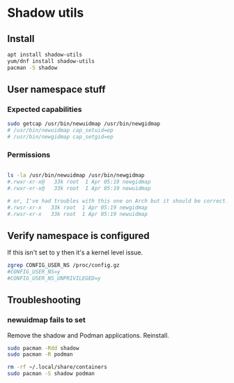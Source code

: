 
# Shadow utils

## Install
```bash
apt install shadow-utils
yum/dnf install shadow-utils
pacman -S shadow
```

## User namespace stuff


### Expected capabilities

```bash
sudo getcap /usr/bin/newuidmap /usr/bin/newgidmap
# /usr/bin/newuidmap cap_setuid=ep
# /usr/bin/newgidmap cap_setgid=ep

```


### Permissions

``` bash

ls -la /usr/bin/newuidmap /usr/bin/newgidmap
#.rwxr-xr-x@   33k root  1 Apr 05:19 newgidmap
#.rwxr-xr-x@   33k root  1 Apr 05:19 newuidmap

# or, I've had troubles with this one on Arch but it should be correct.
#.rwsr-xr-x   33k root  1 Apr 05:19 newgidmap
#.rwsr-xr-x   33k root  1 Apr 05:19 newuidmap
```


## Verify namespace is configured

If this isn't set to y then it's a kernel level issue.
```bash
zgrep CONFIG_USER_NS /proc/config.gz
#CONFIG_USER_NS=y
#CONFIG_USER_NS_UNPRIVILEGED=y
```


## Troubleshooting

### newuidmap fails to set

Remove the shadow and Podman applications.  Reinstall.
```bash
sudo pacman -Rdd shadow
sudo pacman -R podman

rm -rf ~/.local/share/containers
sudo pacman -S shadow podman
```


